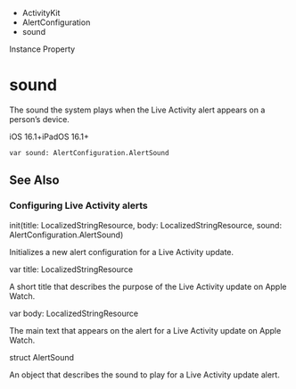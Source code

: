 

- ActivityKit
- AlertConfiguration
-  sound 

Instance Property

# sound

The sound the system plays when the Live Activity alert appears on a person’s device.

iOS 16.1+iPadOS 16.1+

``` source
var sound: AlertConfiguration.AlertSound
```

## See Also

### Configuring Live Activity alerts

init(title: LocalizedStringResource, body: LocalizedStringResource, sound: AlertConfiguration.AlertSound)

Initializes a new alert configuration for a Live Activity update.

var title: LocalizedStringResource

A short title that describes the purpose of the Live Activity update on Apple Watch.

var body: LocalizedStringResource

The main text that appears on the alert for a Live Activity update on Apple Watch.

struct AlertSound

An object that describes the sound to play for a Live Activity update alert.

